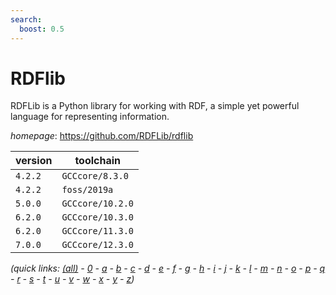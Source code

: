 ```yaml
---
search:
  boost: 0.5
---
```

# RDFlib

RDFLib is a Python library for working with RDF, a simple yet powerful language  for representing information.

*homepage*: <https://github.com/RDFLib/rdflib>

version | toolchain
--------|----------
``4.2.2`` | ``GCCcore/8.3.0``
``4.2.2`` | ``foss/2019a``
``5.0.0`` | ``GCCcore/10.2.0``
``6.2.0`` | ``GCCcore/10.3.0``
``6.2.0`` | ``GCCcore/11.3.0``
``7.0.0`` | ``GCCcore/12.3.0``


*(quick links: [(all)](../index.md) - [0](../0/index.md) - [a](../a/index.md) - [b](../b/index.md) - [c](../c/index.md) - [d](../d/index.md) - [e](../e/index.md) - [f](../f/index.md) - [g](../g/index.md) - [h](../h/index.md) - [i](../i/index.md) - [j](../j/index.md) - [k](../k/index.md) - [l](../l/index.md) - [m](../m/index.md) - [n](../n/index.md) - [o](../o/index.md) - [p](../p/index.md) - [q](../q/index.md) - [r](../r/index.md) - [s](../s/index.md) - [t](../t/index.md) - [u](../u/index.md) - [v](../v/index.md) - [w](../w/index.md) - [x](../x/index.md) - [y](../y/index.md) - [z](../z/index.md))*

